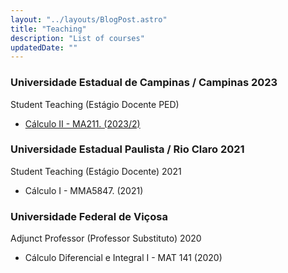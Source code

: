 ```yaml
---
layout: "../layouts/BlogPost.astro"
title: "Teaching"
description: "List of courses"
updatedDate: ""
---
```


### Universidade Estadual de Campinas / Campinas 2023
Student Teaching (Estágio Docente PED) 

- [Cálculo II - MA211. (2023/2)](/ped)

### Universidade Estadual Paulista / Rio Claro 2021
Student Teaching (Estágio Docente) 2021

- Cálculo I - MMA5847. (2021)

### Universidade Federal de Viçosa
Adjunct Professor (Professor Substituto) 2020

- Cálculo Diferencial e Integral I - MAT 141 (2020)

